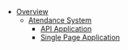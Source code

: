 * [Overview](HOME)
  * [Atendance System](Atendance%20System/HOME)
    * [API Application](Atendance%20System/API%20Application/HOME)
    * [Single Page Application](Atendance%20System/Single%20Page%20Application/HOME)
